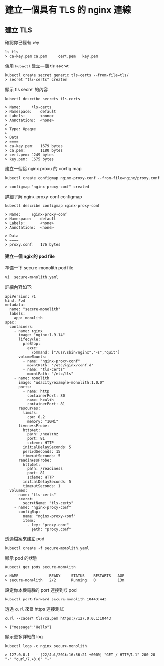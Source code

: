 # 建立一個具有 TLS 的 nginx 連線

## 建立 TLS

確認你已經有 key

```
ls tls
> ca-key.pem ca.pem     cert.pem   key.pem
```

使用 `kubectl` 建立一個 tls secret 

```
kubectl create secret generic tls-certs --from-file=tls/
> secret "tls-certs" created
```

顯示 tls secret 的內容

```
kubectl describe secrets tls-certs

> Name:		tls-certs
> Namespace:	default
> Labels:		<none>
> Annotations:	<none>
>
> Type:	Opaque
> 
> Data
> ====
> ca-key.pem:	1679 bytes
> ca.pem:		1180 bytes
> cert.pem:	1249 bytes
> key.pem:	1675 bytes
```


建立一個給 nginx proxu 的 config map

```
kubectl create configmap nginx-proxy-conf --from-file=nginx/proxy.conf

> configmap "nginx-proxy-conf" created
```

詳細了解 nginx-proxy-conf configmap

```
kubectl describe configmap nginx-proxy-conf

> Name:		nginx-proxy-conf
> Namespace:	default
> Labels:		<none>
> Annotations:	<none>

> Data
> ====
> proxy.conf:	176 bytes
```

#### 建立一個 ngix 的 pod file

準備一下 secure-monolith pod file

```
vi  secure-monolith.yaml
```

詳細內容如下: 

```
apiVersion: v1
kind: Pod
metadata:
  name: "secure-monolith"
  labels:
    app: monolith
spec:
  containers:
    - name: nginx
      image: "nginx:1.9.14"
      lifecycle:
        preStop:
          exec:
            command: ["/usr/sbin/nginx","-s","quit"]
      volumeMounts:
        - name: "nginx-proxy-conf"
          mountPath: "/etc/nginx/conf.d"
        - name: "tls-certs"
          mountPath: "/etc/tls"
    - name: monolith
      image: "udacity/example-monolith:1.0.0"
      ports:
        - name: http
          containerPort: 80
        - name: health
          containerPort: 81
      resources:
        limits:
          cpu: 0.2
          memory: "10Mi"
      livenessProbe:
        httpGet:
          path: /healthz
          port: 81
          scheme: HTTP
        initialDelaySeconds: 5
        periodSeconds: 15
        timeoutSeconds: 5
      readinessProbe:
        httpGet:
          path: /readiness
          port: 81
          scheme: HTTP
        initialDelaySeconds: 5
        timeoutSeconds: 1
  volumes:
    - name: "tls-certs"
      secret:
        secretName: "tls-certs"
    - name: "nginx-proxy-conf"
      configMap:
        name: "nginx-proxy-conf"
        items:
          - key: "proxy.conf"
            path: "proxy.conf"
```

透過檔案來建立 pod

```
kubectl create -f secure-monolith.yaml
```

顯示 pod 的狀態

```
kubectl get pods secure-monolith

> NAME              READY     STATUS    RESTARTS   AGE
> secure-monolith   2/2       Running   0          13m
```

設定你本機電腦的 port 連接到該 pod

```
kubectl port-forward secure-monolith 10443:443
```

透過 `curl` 來做 https 連接測試

```
curl --cacert tls/ca.pem https://127.0.0.1:10443

> {"message":"Hello"}
```

顯示更多詳細的 log

```
kubectl logs -c nginx secure-monolith

> 127.0.0.1 - - [22/Jul/2016:16:56:21 +0000] "GET / HTTP/1.1" 200 20 "-" "curl/7.43.0" "-"
```
